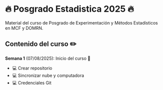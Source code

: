 # :fire: **Posgrado Estadistica 2025** :fire:
Material del curso de Posgrado de Experimentación y Métodos Estadísticos en MCF y DOMRN.

## Contenido del curso :pencil2:

**Semana 1** (07/08/2025): Inicio del curso :muscle:
  + :computer: Crear repositorio
  + :computer: Sincronizar nube y computadora
  + :computer: Credenciales Git